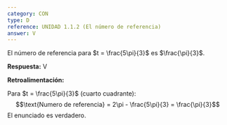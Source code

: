 ```yaml
---
category: CON
type: D
reference: UNIDAD 1.1.2 (El número de referencia)
answer: V
---
```


El número de referencia para $t = \frac{5\pi}{3}$ es $\frac{\pi}{3}$.

**Respuesta:** V

**Retroalimentación:**

Para $t = \frac{5\pi}{3}$ (cuarto cuadrante):
$$\text{Numero de referencia} = 2\pi - \frac{5\pi}{3} = \frac{\pi}{3}$$
El enunciado es verdadero.